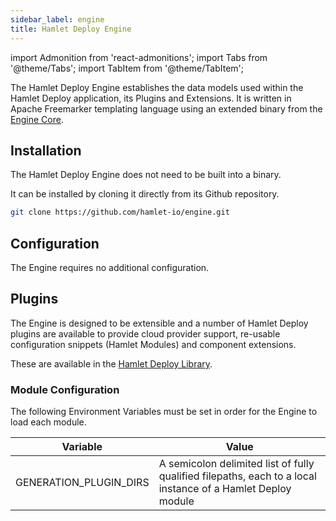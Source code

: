 ```yaml
---
sidebar_label: engine
title: Hamlet Deploy Engine
---
```

import Admonition from 'react-admonitions';
import Tabs from '@theme/Tabs';
import TabItem from '@theme/TabItem';

The Hamlet Deploy Engine establishes the data models used within the Hamlet Deploy application, its Plugins and Extensions. It is written in Apache Freemarker templating language using an extended binary from the [Engine Core](./engine_core).

## Installation

The Hamlet Deploy Engine does not need to be built into a binary.

It can be installed by cloning it directly from its Github repository.

```bash
git clone https://github.com/hamlet-io/engine.git
```

## Configuration

The Engine requires no additional configuration.

## Plugins

The Engine is designed to be extensible and a number of Hamlet Deploy plugins are available to provide cloud provider support, re-usable configuration snippets (Hamlet Modules) and component extensions.

These are available in the [Hamlet Deploy Library](https://github.com/hamlet-io/hamlet-library).

### Module Configuration

 The following Environment Variables must be set in order for the Engine to load each module.

 | Variable                | Value                                                                                                       |
 |-------------------------|-------------------------------------------------------------------------------------------------------------|
 | GENERATION_PLUGIN_DIRS  | A semicolon delimited list of fully qualified filepaths, each to a local instance of a Hamlet Deploy module |
